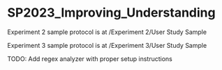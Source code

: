 # SP2023_Improving_Understanding

Experiment 2 sample protocol is at /Experiment 2/User Study Sample

Experiment 3 sample protocol is at /Experiment 3/User Study Sample

TODO: Add regex analyzer with proper setup instructions
